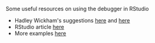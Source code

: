 Some useful resources on using the debugger in RStudio

- Hadley Wickham's suggestions [here](https://adv-r.hadley.nz/debugging.html) and [here](http://adv-r.had.co.nz/Exceptions-Debugging.html#defensive-programming)
- RStudio article [here](https://support.posit.co/hc/en-us/articles/200713843)
- More examples [here](https://rstats.wtf/debugging-r-code.html)